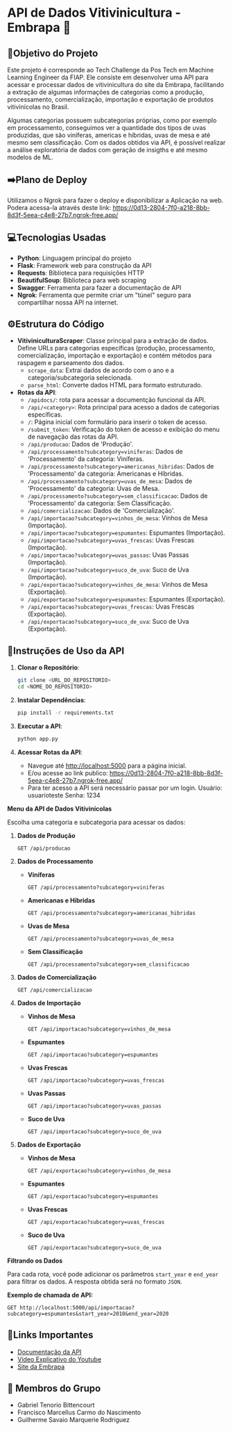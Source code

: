 # API de Dados Vitivinicultura - Embrapa 🍇

## 🎯Objetivo do Projeto
Este projeto é corresponde ao Tech Challenge da Pos Tech em Machine Learning Engineer da FIAP. Ele consiste em desenvolver uma API para acessar e processar dados de vitivinicultura do site da Embrapa, facilitando a extração de algumas informações de categorias como a produção, processamento, comercialização, importação e exportação de produtos vitivinícolas no Brasil. 

Algumas categorias possuem subcategorias próprias, como por exemplo em processamento, conseguimos ver a quantidade dos tipos de uvas produzidas, que são viníferas, americas e híbridas, uvas de mesa e até mesmo sem classificação. Com os dados obtidos via API, é possível realizar a análise exploratória de dados com geração de insigths e até mesmo modelos de ML.

## ➡️Plano de Deploy
Utilizamos o Ngrok para fazer o deploy e disponibilizar a Aplicação na web. 
Podera acessa-la através deste link: https://0d13-2804-7f0-a218-8bb-8d3f-5eea-c4e8-27b7.ngrok-free.app/

## 💻Tecnologias Usadas
- **Python**: Linguagem principal do projeto
- **Flask**: Framework web para construção da API
- **Requests**: Biblioteca para requisições HTTP
- **BeautifulSoup**: Biblioteca para web scraping
- **Swagger**: Ferramenta para fazer a documentação de API
- **Ngrok**: Ferramenta que permite criar um "túnel" seguro para compartilhar nossa API na internet. 

## ⚙️Estrutura do Código

- **VitiviniculturaScraper**: Classe principal para a extração de dados. Define URLs para categorias específicas (produção, processamento, comercialização, importação e exportação) e contém métodos para raspagem e parseamento dos dados.
  - `scrape_data`: Extrai dados de acordo com o ano e a categoria/subcategoria selecionada.
  - `parse_html`: Converte dados HTML para formato estruturado.
- **Rotas da API**:
  - `/apidocs/`: rota para acessar a documentção funcional da API.
  - `/api/<category>`: Rota principal para acesso a dados de categorias específicas.
  - `/`: Página inicial com formulário para inserir o token de acesso.
  - `/submit_token`: Verificação do token de acesso e exibição do menu de navegação das rotas da API.
  - `/api/producao`: Dados de 'Produção'.
  - `/api/processamento?subcategory=viniferas`: Dados de 'Processamento' da categoria: Viníferas.
  - `/api/processamento?subcategory=americanas_hibridas`: Dados de 'Processamento' da categoria: Americanas e Híbridas.
  - `/api/processamento?subcategory=uvas_de_mesa`: Dados de 'Processamento' da categoria: Uvas de Mesa.
  - `/api/processamento?subcategory=sem_classificacao`: Dados de 'Processamento' da categoria: Sem Classificação.
  - `/api/comercializacao`: Dados de 'Comercialização'.
  - `/api/importacao?subcategory=vinhos_de_mesa`: Vinhos de Mesa (Importação).
  - `/api/importacao?subcategory=espumantes`: Espumantes (Importação).
  - `/api/importacao?subcategory=uvas_frescas`: Uvas Frescas (Importação).
  - `/api/importacao?subcategory=uvas_passas`: Uvas Passas (Importação).
  - `/api/importacao?subcategory=suco_de_uva`: Suco de Uva (Importação).
  - `/api/exportacao?subcategory=vinhos_de_mesa`: Vinhos de Mesa (Exportação).
  - `/api/exportacao?subcategory=espumantes`: Espumantes (Exportação).
  - `/api/exportacao?subcategory=uvas_frescas`: Uvas Frescas (Exportação).
  - `/api/exportacao?subcategory=suco_de_uva`: Suco de Uva (Exportação).

## 📝Instruções de Uso da API
1. **Clonar o Repositório**:
   ```bash
   git clone <URL_DO_REPOSITORIO>
   cd <NOME_DO_REPOSITORIO>

2. **Instalar Dependências**:
   ```bash
   pip install -r requirements.txt
   ```

3. **Executar a API**:
   ```bash
   python app.py
   ```

4. **Acessar Rotas da API**:
   - Navegue até [http://localhost:5000](http://localhost:5000) para a página inicial.
   - E/ou acesse ao link publico: https://0d13-2804-7f0-a218-8bb-8d3f-5eea-c4e8-27b7.ngrok-free.app/
   - Para ter acesso a API será necessário passar por um login. 
        Usuário: usuarioteste
        Senha: 1234

  **Menu da API de Dados Vitivinícolas**
  
  Escolha uma categoria e subcategoria para acessar os dados:
  
  1. **Dados de Produção**
     ```
     GET /api/producao
     ```
  
  2. **Dados de Processamento**
     - **Viníferas**
       ```
       GET /api/processamento?subcategory=viniferas
       ```
     - **Americanas e Híbridas**
       ```
       GET /api/processamento?subcategory=americanas_hibridas
       ```
     - **Uvas de Mesa**
       ```
       GET /api/processamento?subcategory=uvas_de_mesa
       ```
     - **Sem Classificação**
       ```
       GET /api/processamento?subcategory=sem_classificacao
       ```
  
  3. **Dados de Comercialização**
     ```
     GET /api/comercializacao
     ```
  
  4. **Dados de Importação**
     - **Vinhos de Mesa**
       ```
       GET /api/importacao?subcategory=vinhos_de_mesa
       ```
     - **Espumantes**
       ```
       GET /api/importacao?subcategory=espumantes
       ```
     - **Uvas Frescas**
       ```
       GET /api/importacao?subcategory=uvas_frescas
       ```
     - **Uvas Passas**
       ```
       GET /api/importacao?subcategory=uvas_passas
       ```
     - **Suco de Uva**
       ```
       GET /api/importacao?subcategory=suco_de_uva
       ```
  
  5. **Dados de Exportação**
     - **Vinhos de Mesa**
       ```
       GET /api/exportacao?subcategory=vinhos_de_mesa
       ```
     - **Espumantes**
       ```
       GET /api/exportacao?subcategory=espumantes
       ```
     - **Uvas Frescas**
       ```
       GET /api/exportacao?subcategory=uvas_frescas
       ```
     - **Suco de Uva**
       ```
       GET /api/exportacao?subcategory=suco_de_uva
       ```
  
  **Filtrando os Dados**
  
  Para cada rota, você pode adicionar os parâmetros `start_year` e `end_year` para filtrar os dados. A resposta obtida será no formato `JSON`. 
  
  **Exemplo de chamada de API:**
  ```http
  GET http://localhost:5000/api/importacao?subcategory=espumantes&start_year=2010&end_year=2020
  ```


## 🔗Links Importantes
- [Documentação da API](https://flask.palletsprojects.com/)
- [Vídeo Explicativo do Youtube](https://requests.readthedocs.io/)
- [Site da Embrapa](https://www.crummy.com/software/BeautifulSoup/)

## 👥 Membros do Grupo
- Gabriel Tenorio Bittencourt
- Francisco Marcellus Carmo do Nascimento
- Guilherme Savaio Marquerie Rodriguez